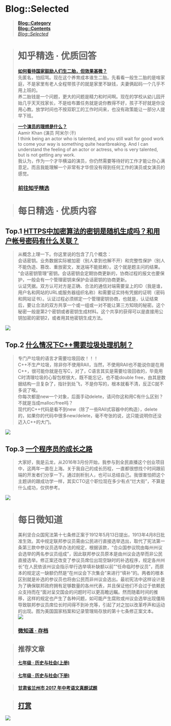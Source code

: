 # Blog::Selected
> **[Blog::Category](/blog/category/)**  
> **[Blog::Contents](/blog/contents)**  
> *[Blog::Selected](/blog/)*

> # 知乎精选 · 优质回答
> **[如何看待国家鼓励人们生二胎，但效果甚微？](zhihu/86jvKAlzT4jhMOG0?src=blog-selected)**  
> 先匿名，怕招骂。现在这个养育成本谁生二胎。先看看一般生二胎的是啥家庭，不是家里有老人全程带孩子的就是家里不缺钱，夫妻俩起码一个几乎不用上班的。  
> 养二胎钱是一个问题，更大的问题是精力和时间啊。现在的学校从幼儿园开始几乎天天找家长，不是给布置任务就是说你教得不好，孩子不好就是你没用心教。放学时间也不按双职工的工作时间来，也没有政策能让一部分人提早下班。  

<script async src="//pagead2.googlesyndication.com/pagead/js/adsbygoogle.js"></script>
<!-- il7YNvMMUbbbz7q8 -->
<ins class="adsbygoogle"
     style="display:block"
     data-ad-client="ca-pub-4161171709893056"
     data-ad-slot="9948532008"
     data-ad-format="auto"
     data-full-width-responsive="true"></ins>
<script>
(adsbygoogle = window.adsbygoogle || []).push({});
</script>

> **[一个演员的理想是什么？](zhihu/DqWRJSYNsTt16HUB?src=blog-selected)**  
> Aamir Khan (演员 阿米尔·汗)  
> I think being an actor who is talented, and you still wait for good work to come your way is something quite heartbreaking. And I can understand the feeling of an actor or actress, who is very talented, but is not getting any work.  
> 我认为，作为一个才华横溢的演员，你仍然需要等待好的工作才能让你心满意足。而且我能理解一个非常有才华但没有得到任何工作的演员或女演员的感觉。  
> ### [前往知乎精选](zhihu/?src=blog-selected)

<script async src="//pagead2.googlesyndication.com/pagead/js/adsbygoogle.js"></script>
<ins class="adsbygoogle"
     style="display:block; text-align:center;"
     data-ad-layout="in-article"
     data-ad-format="fluid"
     data-ad-client="ca-pub-4161171709893056"
     data-ad-slot="3017846475"></ins>
<script>
     (adsbygoogle = window.adsbygoogle || []).push({});
</script>

> # 每日精选 · 优质内容

## Top.1 [HTTPS中加密算法的密钥是随机生成吗？和用户帐号密码有什么关联？](2019/yV0Mes7HLjnFfZeR)
> 从概念上理一下。你这里说的包含了几个概念：  
> 会话密钥。业务数据实际被加密（别人拿到也解不开）和完整性保护（别人不能伪造、篡改、重放密文，发送端不能抵赖）。这个就是题主问的结果。  
> “会话密钥管理”密钥。会话密钥会定期协商更新的，协商过程的报文也要保护，一般会有一个管理密钥来保护会话密钥的协商更新。  
> 认证凭据。双方认可对方是正确、合法的通信对端需要呈上的ID（我是谁，用户名和网站的URL或服务器组织名称）和需要证实持有凭据的证明（密码和网站证书）。认证过程必须绑定一个管理密钥协商，也就是，认证结束后，要让合法的双方共享一个或一组或一对不能让第三方知晓的秘密。这个秘密一般是第2个密钥或者密钥生成材料。这个共享的获得可以是直接用公钥加密的密钥2，或者用其他密钥生成方法。

<script async src="//pagead2.googlesyndication.com/pagead/js/adsbygoogle.js"></script>
<ins class="adsbygoogle"
     style="display:block; text-align:center;"
     data-ad-layout="in-article"
     data-ad-format="fluid"
     data-ad-client="ca-pub-4161171709893056"
     data-ad-slot="5334499576"></ins>
<script>
     (adsbygoogle = window.adsbygoogle || []).push({});
</script>

![](https://cdn.jsdelivr.net/gh/lkpo0v/d1n3/ww2.sinaimg.cn/large/005BYqpggy1g0gaz521j7j30m80dwta1.jpg)

## Top.2 [什么情况下C++需要垃圾处理机制？](2019/95Mu3U9PDrroP0d6)
> 专门产垃圾的语言才需要垃圾回收！！！  
> C++不生产垃圾，除非你不使用RAII，当然，不使用RAII也不能说你是在用C++，很可能你就是在写C，对了，C语言其实是需要垃圾回收的，毕竟用C时清理垃圾的心智包袱很大，既不能忘记，也不能double free，由其是数据结构一旦复杂了，指针到处飞，不是你写的，根本就看不清，反正C就不多说了唉。  
> 你每次都是new一个对象，后面手动delete，请问你这和用C有什么区别？不就是当成malloc/free吗？  
> 现代的C++代码是看不到new（除了一些RAII式容器中的构造），delete的，如果你的代码中很多new/delete，毫不夸张的说，这只能说明你还没迈入C++的大门。  

<script async src="//pagead2.googlesyndication.com/pagead/js/adsbygoogle.js"></script>
<ins class="adsbygoogle"
     style="display:block; text-align:center;"
     data-ad-layout="in-article"
     data-ad-format="fluid"
     data-ad-client="ca-pub-4161171709893056"
     data-ad-slot="5334499576"></ins>
<script>
     (adsbygoogle = window.adsbygoogle || []).push({});
</script>

![](https://cdn.jsdelivr.net/gh/lkpo0v/d1n3/ww2.sinaimg.cn/large/005BYqpggy1g0gb1gaxboj30m80k4jv8.jpg)

## Top.3 [一个程序员的成长之路](2019/MgXZH4Scw6Lckg9C)
> 大家好，我是云龙，从2016年3月份开始，我参与到全民直播这个创业项目中，这两年一直在上海。关于我自己的成长历程，一直都很想找个时间跟前端的开发者们分享一下。通过剖析别人，也可以总结自己。我很害怕把这个主题讲的跟成功学一样，其实CTO这个职位现在多少有点“烂大街”，不算是什么成功，仅供参考。

<script async src="//pagead2.googlesyndication.com/pagead/js/adsbygoogle.js"></script>
<ins class="adsbygoogle"
     style="display:block; text-align:center;"
     data-ad-layout="in-article"
     data-ad-format="fluid"
     data-ad-client="ca-pub-4161171709893056"
     data-ad-slot="5334499576"></ins>
<script>
     (adsbygoogle = window.adsbygoogle || []).push({});
</script>

![](https://cdn.jsdelivr.net/gh/lkpo0v/d1n3/ww2.sinaimg.cn/large/005BYqpggy1g0gb2kve8sj30m80etjt4.jpg)

<script async src="//pagead2.googlesyndication.com/pagead/js/adsbygoogle.js"></script>
<ins class="adsbygoogle"
     style="display:block; text-align:center;"
     data-ad-layout="in-article"
     data-ad-format="fluid"
     data-ad-client="ca-pub-4161171709893056"
     data-ad-slot="5334499576"></ins>
<script>
     (adsbygoogle = window.adsbygoogle || []).push({});
</script>

> # 每日微知道
> 美利坚合众国宪法第十七条修正案于1912年5月13日提出，1913年4月8日批准生效。其中规定联邦参议员需由公民进行直接选举选出，取代了宪法第一条第三款中参议员选举办法的规定，根据该款，“合众国参议院由每州州议会选举的两名参议员组成”，因此联邦参议员原本是由州议会选举而非公民直接选举。修正案还改变了参议员席位出现空缺时的补选程序，规定各州州长“在人民依该州议会指示举行选举填补缺额以前”“任命临时参议员”，而原本的规定这一缺额仍然是“在州议会下次集会”来进行“填补”的。两者的根本区别就是补选的参议员也将由公民而非州议会选出。最初宪法中这样设计是为了确保联邦政府拥有足够数量的各州代表，并且保证他们不会过于依赖民众支持而在“面对呈交国会的问题时可以更高瞻远瞩。然而随着时间的推移，这样的规定也产生了各种问题，如可能产生腐败或州议会选举出现僵局导致联邦参议员席位长时间得不到补充等，引起了对之加以改革呼声和运动的出现。图为美国国家档案和记录管理局存放的第十七条修正案文本。    
> ![](https://cdn.jsdelivr.net/gh/lkpo0v/d1n3@master/img/iA9Yt2eYp52Gpuj0.jpg)  
> ### [微知道 · 存档](micrology.html?src=blog-selected)

> ## 推荐文章
> #### [七年级 · 历史与社会(上册)](2019/dphjWD2ClYM7TOAK)

<script async src="//pagead2.googlesyndication.com/pagead/js/adsbygoogle.js"></script>
<!-- il7YNvMMUbbbz7q8 -->
<ins class="adsbygoogle"
     style="display:block"
     data-ad-client="ca-pub-4161171709893056"
     data-ad-slot="9948532008"
     data-ad-format="auto"
     data-full-width-responsive="true"></ins>
<script>
(adsbygoogle = window.adsbygoogle || []).push({});
</script>

> #### [七年级 · 历史与社会(下册)](2019/Q0pYpZeNhOi0Wm5v)

<script async src="//pagead2.googlesyndication.com/pagead/js/adsbygoogle.js"></script>
<!-- il7YNvMMUbbbz7q8 -->
<ins class="adsbygoogle"
     style="display:block"
     data-ad-client="ca-pub-4161171709893056"
     data-ad-slot="9948532008"
     data-ad-format="auto"
     data-full-width-responsive="true"></ins>
<script>
(adsbygoogle = window.adsbygoogle || []).push({});
</script>

> #### [甘肃省兰州市 2017 年中考语文真题试题](2019/XHYjKAEFH9w0roF9)

<script async src="//pagead2.googlesyndication.com/pagead/js/adsbygoogle.js"></script>
<!-- il7YNvMMUbbbz7q8 -->
<ins class="adsbygoogle"
     style="display:block"
     data-ad-client="ca-pub-4161171709893056"
     data-ad-slot="9948532008"
     data-ad-format="auto"
     data-full-width-responsive="true"></ins>
<script>
(adsbygoogle = window.adsbygoogle || []).push({});
</script>

> ## [打赏](/donations?src=www.arkf.xyz&token=RDf5UV2Y2FsFrizY)

![](https://cdn.jsdelivr.net/gh/lkpo0v/d1n3/ww2.sinaimg.cn/large/005BYqpgly1g01dwo3j72j308c01o080.jpg)

<!-- Global site tag (gtag.js) - Google Analytics -->
<script async src="https://www.googletagmanager.com/gtag/js?id=UA-116309064-2"></script>
<script>
  window.dataLayer = window.dataLayer || [];
  function gtag(){dataLayer.push(arguments);}
  gtag('js', new Date());
  gtag('config', 'UA-116309064-2');
</script>

<!-- Google AdSense -->
<script async src="//pagead2.googlesyndication.com/pagead/js/adsbygoogle.js"></script>
<script>
     (adsbygoogle = window.adsbygoogle || []).push({
          google_ad_client: "ca-pub-4161171709893056",
          enable_page_level_ads: true
     });
</script>
